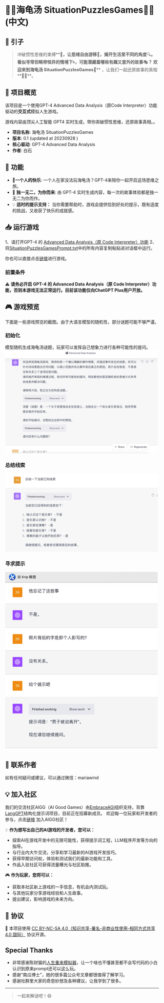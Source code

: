 # 🐢🌻海龟汤 SituationPuzzlesGames🐢🌻(中文)


## 🌟 引子

> 冲破惯性思维的束缚**🔗**，让思绪自由游移🎈，揭开生活里不同的角度**🔍**。
> 看似寻常但略带怪异的情境下**🌀**，可能潜藏着哪些有趣又意外的故事**🎭**？
> 欢迎来到海龟汤 SituationPuzzlesGames**🐢** ，让我们一起还原故事的真相**🕵️‍♀️**。
> 

## 🌈 项目概览

该项目是一个使用GPT-4 Advanced Data Analysis（原Code Interpreter）功能驱动的**交互式**模拟人生游戏。

游戏内容由顶尖人工智能 GPT4 实时生成，带你突破惯性思维，还原故事真相。。

- **项目名称**: 海龟汤 SituationPuzzlesGames
- **版本**: 0.1 (updated at 20230928 )
- **核心驱动**: GPT-4 Advanced Data Analysis
- **作者**: 白石

## 🚀 功能

- 🎤**一个人的快乐**: 一个人在家没法玩海龟汤？GPT-4来陪你一起开启这场思维之旅。
- 🦄 **独一无二，为你而来**: 由 GPT-4 实时生成内容，每一次的故事体验都是独一无二为你而作。
- 💡 **适时的提示支持：** 当你需要帮助时，游戏会提供恰到好处的提示，既有适度的挑战，又收获了快乐的成就感。

## 📥 运行游戏

1、请打开GPT-4 的 [Advanced Data Analysis（原 Code Interpreter）功能](https://chat.openai.com/?model=gpt-4-code-interpreter)
2、将[SituationPuzzlesGamesPrompt.txt](https://github.com/White-stone36/Situation_puzzles_games/blob/main/SituationPuzzlesGamesPrompt.txt)中的所有内容复制粘贴进对话框中运行。

你也可以直接点击[链接](https://chat.openai.com/share/7608655e-1f9d-4714-bdf3-324c88060cfc)进行游戏。


### 前置条件

⚠️ **请务必开启 GPT-4 的 Advanced Data Analysis（原 Code Interpreter）功能，否则本游戏无法正常运行。目前该功能仅向ChatGPT Plus用户开放。**

## 🎮 游戏预览

下面是一些游戏预览的截图。由于大语言模型的随机性，部分谜题可能不够严谨。

### 初始化

模型随机生成海龟汤谜题，玩家可以发挥自己想象力进行各种可能性的提问。
<img src="./screenshot1.png" alt="Childhood 2" width="500">


### 总结线索
<img src="./screenshot2.png" alt="Childhood 2" width="500">

### 寻求提示

<img src="./screenshot3.png" alt="Childhood 2" width="500">


## 💌 联系作者

如有任何疑问或建议，可以通过微信：mariawind


## 💡 加入社区

我们的交流社区AIGG（AI Good Games）由[EmbraceAGI](https://github.com/EmbraceAGI)组织支持，背靠[LangGPT](https://github.com/yzfly/LangGPT)结构化提示词项目，目前正在招募新成员。
欢迎每一位玩家和开发者的参与，点击[链接](https://ubdnzdt3m9.feishu.cn/wiki/PqXxw0Sa7iRCUUksuaDcEWDin5g?from=from_copylink)
加入AIGG社区！

💡 **作为想写出自己的AI游戏的开发者，您可以：**

- 探索AI在游戏开发中的无限可能性，获得提示词工程，LLM程序开发等方向的指导。
- 与行业内大牛交流，分享和学习最新的AI游戏开发技巧。
- 获得早期访问权，体验和测试我们的最新功能和工具。
- 作品入驻社区可获得流量曝光与社区助推。

🎮 **作为玩家，您将可以：**

- 获取本社区新上游戏的一手信息，有机会内测试玩。
- 与其他玩家分享游戏经验和人生故事。
- 提出建议，影响游戏的未来方向。



## 📜 协议

🔗 本项目使用 [CC BY-NC-SA 4.0（知识共享-署名-非商业性使用-相同方式共享 4.0 国际）](https://creativecommons.org/licenses/by-nc-sa/4.0/deed.zh) 协议开源。



## Special Thanks

- 非常感谢陈财猫的[人生重来模拟器](https://github.com/EmbraceAGI/LifeReloaded)，让一个啥也不懂甚至都不会写代码的小白认识到原来prompt还可以这么玩。
- 感谢“南瓜博士”，她的很多篇公众号文章都很值得了解学习。
- 感谢社群里大家的奇思妙想及各种建议，让我学到了很多。

---

> 一起来解谜吧！😄
>
